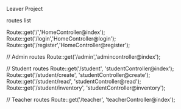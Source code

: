 Leaver Project

routes list

Route::get('/','HomeController@index');
Route::get('/login','HomeController@login');
Route::get('/register','HomeController@register');

// Admin routes
Route::get('/admin','admincontroller@index');

// Student routes
Route::get('/student', 'studentController@index');
Route::get('/student/create', 'studentController@create');
Route::get('/student/read', 'studentController@read');
Route::get('/student/inventory', 'studentController@inventory');

// Teacher routes
Route::get('/teacher', 'teacherController@index');